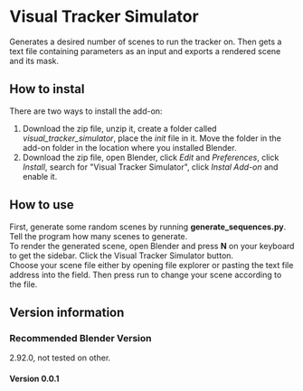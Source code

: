 # Visual Tracker Simulator
Generates a desired number of scenes to run the tracker on. Then gets a text file containing parameters as an input and exports a rendered scene and its mask.

## How to instal
There are two ways to install the add-on:
1. Download the zip file, unzip it, create a folder called *visual_tracker_simulator*, place the _init_ file in it. Move the folder in the add-on folder in the location where you installed Blender.
2. Download the zip file, open Blender, click _Edit_ and _Preferences_, click _Install_, search for "Visual Tracker Simulator", click _Instal Add-on_ and enable it.

## How to use
First, generate some random scenes by running **generate_sequences.py**. Tell the program how many scenes to generate.\
To render the generated scene, open Blender and press **N** on your keyboard to get the sidebar. Click the Visual Tracker Simulator button.\
Choose your scene file either by opening file explorer or pasting the text file address into the field. Then press run to change your scene according to the file.

## Version information

### Recommended Blender Version
2.92.0, not tested on other.

#### Version 0.0.1